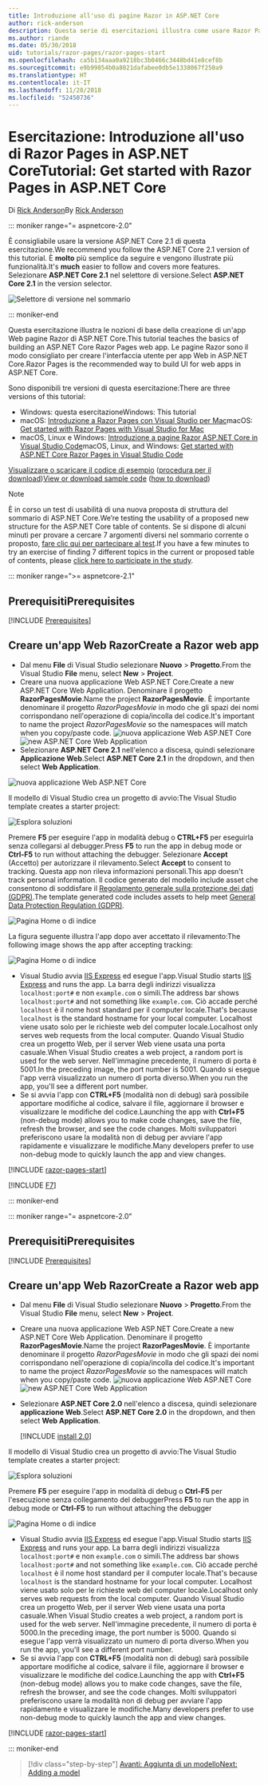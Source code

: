 ```yaml
---
title: Introduzione all'uso di pagine Razor in ASP.NET Core
author: rick-anderson
description: Questa serie di esercitazioni illustra come usare Razor Pages in ASP.NET Core. Offre informazioni su come creare un modello, generare codice per Razor Pages, usare Entity Framework Core e SQL Server per l'accesso ai dati, aggiungere funzionalità di ricerca, aggiungere la convalida dell'input e usare le migrazioni per aggiornare il modello.
ms.author: riande
ms.date: 05/30/2018
uid: tutorials/razor-pages/razor-pages-start
ms.openlocfilehash: ca5b134aaa0a9218bc3b0466c3448bd41e8cef8b
ms.sourcegitcommit: e9b99854b0a8021dafabee0db5e1338067f250a9
ms.translationtype: HT
ms.contentlocale: it-IT
ms.lasthandoff: 11/28/2018
ms.locfileid: "52450736"
---
```

# <a name="tutorial-get-started-with-razor-pages-in-aspnet-core"></a><span data-ttu-id="c3a3b-104">Esercitazione: Introduzione all'uso di Razor Pages in ASP.NET Core</span><span class="sxs-lookup"><span data-stu-id="c3a3b-104">Tutorial: Get started with Razor Pages in ASP.NET Core</span></span>

<span data-ttu-id="c3a3b-105">Di [Rick Anderson](https://twitter.com/RickAndMSFT)</span><span class="sxs-lookup"><span data-stu-id="c3a3b-105">By [Rick Anderson](https://twitter.com/RickAndMSFT)</span></span>

::: moniker range="= aspnetcore-2.0"

<span data-ttu-id="c3a3b-106">È consigliabile usare la versione ASP.NET Core 2.1 di questa esercitazione.</span><span class="sxs-lookup"><span data-stu-id="c3a3b-106">We recommend you follow the ASP.NET Core 2.1 version of this tutorial.</span></span> <span data-ttu-id="c3a3b-107">È **molto** più semplice da seguire e vengono illustrate più funzionalità.</span><span class="sxs-lookup"><span data-stu-id="c3a3b-107">It's **much** easier to follow and covers more features.</span></span> <span data-ttu-id="c3a3b-108">Selezionare **ASP.NET Core 2.1** nel selettore di versione.</span><span class="sxs-lookup"><span data-stu-id="c3a3b-108">Select **ASP.NET Core 2.1** in the version selector.</span></span>

![Selettore di versione nel sommario](razor-pages-start/_static/v21.png)

::: moniker-end

<span data-ttu-id="c3a3b-110">Questa esercitazione illustra le nozioni di base della creazione di un'app Web pagine Razor di ASP.NET Core.</span><span class="sxs-lookup"><span data-stu-id="c3a3b-110">This tutorial teaches the basics of building an ASP.NET Core Razor Pages web app.</span></span> <span data-ttu-id="c3a3b-111">Le pagine Razor sono il modo consigliato per creare l'interfaccia utente per app Web in ASP.NET Core.</span><span class="sxs-lookup"><span data-stu-id="c3a3b-111">Razor Pages is the recommended way to build UI for web apps in ASP.NET Core.</span></span>

<span data-ttu-id="c3a3b-112">Sono disponibili tre versioni di questa esercitazione:</span><span class="sxs-lookup"><span data-stu-id="c3a3b-112">There are three versions of this tutorial:</span></span>

* <span data-ttu-id="c3a3b-113">Windows: questa esercitazione</span><span class="sxs-lookup"><span data-stu-id="c3a3b-113">Windows: This tutorial</span></span>
* <span data-ttu-id="c3a3b-114">macOS: [Introduzione a Razor Pages con Visual Studio per Mac](xref:tutorials/razor-pages-mac/razor-pages-start)</span><span class="sxs-lookup"><span data-stu-id="c3a3b-114">macOS: [Get started with Razor Pages with Visual Studio for Mac](xref:tutorials/razor-pages-mac/razor-pages-start)</span></span>
* <span data-ttu-id="c3a3b-115">macOS, Linux e Windows: [Introduzione a pagine Razor ASP.NET Core in Visual Studio Code](xref:tutorials/razor-pages-vsc/razor-pages-start)</span><span class="sxs-lookup"><span data-stu-id="c3a3b-115">macOS, Linux, and Windows: [Get started with ASP.NET Core Razor Pages in Visual Studio Code](xref:tutorials/razor-pages-vsc/razor-pages-start)</span></span>

<span data-ttu-id="c3a3b-116">[Visualizzare o scaricare il codice di esempio](https://github.com/aspnet/Docs/tree/master/aspnetcore/tutorials/razor-pages/razor-pages-start/sample) ([procedura per il download](xref:index#how-to-download-a-sample))</span><span class="sxs-lookup"><span data-stu-id="c3a3b-116">[View or download sample code](https://github.com/aspnet/Docs/tree/master/aspnetcore/tutorials/razor-pages/razor-pages-start/sample) ([how to download](xref:index#how-to-download-a-sample))</span></span>

> [!NOTE]
> <span data-ttu-id="c3a3b-117">È in corso un test di usabilità di una nuova proposta di struttura del sommario di ASP.NET Core.</span><span class="sxs-lookup"><span data-stu-id="c3a3b-117">We’re testing the usability of a proposed new structure for the ASP.NET Core table of contents.</span></span>  <span data-ttu-id="c3a3b-118">Se si dispone di alcuni minuti per provare a cercare 7 argomenti diversi nel sommario corrente o proposto, [fare clic qui per partecipare al test](https://dpk4xbh5.optimalworkshop.com/treejack/rps16hd5).</span><span class="sxs-lookup"><span data-stu-id="c3a3b-118">If you have a few minutes to try an exercise of finding 7 different topics in the current or proposed table of contents, please [click here to participate in the study](https://dpk4xbh5.optimalworkshop.com/treejack/rps16hd5).</span></span>

::: moniker range=">= aspnetcore-2.1"

## <a name="prerequisites"></a><span data-ttu-id="c3a3b-119">Prerequisiti</span><span class="sxs-lookup"><span data-stu-id="c3a3b-119">Prerequisites</span></span>

[!INCLUDE [Prerequisites](~/includes/net-core-prereqs-windows.md)]

## <a name="create-a-razor-web-app"></a><span data-ttu-id="c3a3b-120">Creare un'app Web Razor</span><span class="sxs-lookup"><span data-stu-id="c3a3b-120">Create a Razor web app</span></span>

* <span data-ttu-id="c3a3b-121">Dal menu **File** di Visual Studio selezionare **Nuovo** > **Progetto**.</span><span class="sxs-lookup"><span data-stu-id="c3a3b-121">From the Visual Studio **File** menu, select **New** > **Project**.</span></span>
* <span data-ttu-id="c3a3b-122">Creare una nuova applicazione Web ASP.NET Core.</span><span class="sxs-lookup"><span data-stu-id="c3a3b-122">Create a new ASP.NET Core Web Application.</span></span> <span data-ttu-id="c3a3b-123">Denominare il progetto **RazorPagesMovie**.</span><span class="sxs-lookup"><span data-stu-id="c3a3b-123">Name the project **RazorPagesMovie**.</span></span> <span data-ttu-id="c3a3b-124">È importante denominare il progetto *RazorPagesMovie* in modo che gli spazi dei nomi corrispondano nell'operazione di copia/incolla del codice.</span><span class="sxs-lookup"><span data-stu-id="c3a3b-124">It's important to name the project *RazorPagesMovie* so the namespaces will match when you copy/paste code.</span></span>
 <span data-ttu-id="c3a3b-125">![nuova applicazione Web ASP.NET Core](razor-pages-start/_static/np_2.1.png)</span><span class="sxs-lookup"><span data-stu-id="c3a3b-125">![new ASP.NET Core Web Application](razor-pages-start/_static/np_2.1.png)</span></span>
* <span data-ttu-id="c3a3b-126">Selezionare **ASP.NET Core 2.1** nell'elenco a discesa, quindi selezionare **Applicazione Web**.</span><span class="sxs-lookup"><span data-stu-id="c3a3b-126">Select **ASP.NET Core 2.1** in the dropdown, and then select **Web Application**.</span></span>

 ![nuova applicazione Web ASP.NET Core](razor-pages-start/_static/np_2_2.1.png)

<span data-ttu-id="c3a3b-128">Il modello di Visual Studio crea un progetto di avvio:</span><span class="sxs-lookup"><span data-stu-id="c3a3b-128">The Visual Studio template creates a starter project:</span></span>

![Esplora soluzioni](razor-pages-start/_static/se2.1.png)

<span data-ttu-id="c3a3b-130">Premere **F5** per eseguire l'app in modalità debug o **CTRL+F5** per eseguirla senza collegarsi al debugger.</span><span class="sxs-lookup"><span data-stu-id="c3a3b-130">Press **F5** to run the app in debug mode or **Ctrl-F5** to run without attaching the debugger.</span></span> <span data-ttu-id="c3a3b-131">Selezionare **Accept** (Accetto) per autorizzare il rilevamento.</span><span class="sxs-lookup"><span data-stu-id="c3a3b-131">Select **Accept** to consent to tracking.</span></span> <span data-ttu-id="c3a3b-132">Questa app non rileva informazioni personali.</span><span class="sxs-lookup"><span data-stu-id="c3a3b-132">This app doesn't track personal information.</span></span> <span data-ttu-id="c3a3b-133">Il codice generato del modello include asset che consentono di soddisfare il [Regolamento generale sulla protezione dei dati (GDPR)](xref:security/gdpr).</span><span class="sxs-lookup"><span data-stu-id="c3a3b-133">The template generated code includes assets to help meet [General Data Protection Regulation (GDPR)](xref:security/gdpr).</span></span>

![Pagina Home o di indice](razor-pages-start/_static/homeGDPR.png)

<span data-ttu-id="c3a3b-135">La figura seguente illustra l'app dopo aver accettato il rilevamento:</span><span class="sxs-lookup"><span data-stu-id="c3a3b-135">The following image shows the app after accepting tracking:</span></span>

![Pagina Home o di indice](razor-pages-start/_static/home2.1.png)

* <span data-ttu-id="c3a3b-137">Visual Studio avvia [IIS Express](/iis/extensions/introduction-to-iis-express/iis-express-overview) ed esegue l'app.</span><span class="sxs-lookup"><span data-stu-id="c3a3b-137">Visual Studio starts [IIS Express](/iis/extensions/introduction-to-iis-express/iis-express-overview) and runs the app.</span></span> <span data-ttu-id="c3a3b-138">La barra degli indirizzi visualizza `localhost:port#` e non `example.com` o simili.</span><span class="sxs-lookup"><span data-stu-id="c3a3b-138">The address bar shows `localhost:port#` and not something like `example.com`.</span></span> <span data-ttu-id="c3a3b-139">Ciò accade perché `localhost` è il nome host standard per il computer locale.</span><span class="sxs-lookup"><span data-stu-id="c3a3b-139">That's because `localhost` is the standard hostname for your local computer.</span></span> <span data-ttu-id="c3a3b-140">Localhost viene usato solo per le richieste web del computer locale.</span><span class="sxs-lookup"><span data-stu-id="c3a3b-140">Localhost only serves web requests from the local computer.</span></span> <span data-ttu-id="c3a3b-141">Quando Visual Studio crea un progetto Web, per il server Web viene usata una porta casuale.</span><span class="sxs-lookup"><span data-stu-id="c3a3b-141">When Visual Studio creates a web project, a random port is used for the web server.</span></span> <span data-ttu-id="c3a3b-142">Nell'immagine precedente, il numero di porta è 5001.</span><span class="sxs-lookup"><span data-stu-id="c3a3b-142">In the preceding image, the port number is 5001.</span></span> <span data-ttu-id="c3a3b-143">Quando si esegue l'app verrà visualizzato un numero di porta diverso.</span><span class="sxs-lookup"><span data-stu-id="c3a3b-143">When you run the app, you'll see a different port number.</span></span>
* <span data-ttu-id="c3a3b-144">Se si avvia l'app con **CTRL+F5** (modalità non di debug) sarà possibile apportare modifiche al codice, salvare il file, aggiornare il browser e visualizzare le modifiche del codice.</span><span class="sxs-lookup"><span data-stu-id="c3a3b-144">Launching the app with **Ctrl+F5** (non-debug mode) allows you to make code changes, save the file, refresh the browser, and see the code changes.</span></span> <span data-ttu-id="c3a3b-145">Molti sviluppatori preferiscono usare la modalità non di debug per avviare l'app rapidamente e visualizzare le modifiche.</span><span class="sxs-lookup"><span data-stu-id="c3a3b-145">Many developers prefer to use non-debug mode to quickly launch the app and view changes.</span></span>

[!INCLUDE [razor-pages-start](~/includes/RP/2.1/razor-pages-start.md)]

[!INCLUDE [F7](~/includes/RP/F7.md)]

::: moniker-end

::: moniker range="= aspnetcore-2.0"

## <a name="prerequisites"></a><span data-ttu-id="c3a3b-146">Prerequisiti</span><span class="sxs-lookup"><span data-stu-id="c3a3b-146">Prerequisites</span></span>

[!INCLUDE [Prerequisites](~/includes/net-core-prereqs-windows.md)]

## <a name="create-a-razor-web-app"></a><span data-ttu-id="c3a3b-147">Creare un'app Web Razor</span><span class="sxs-lookup"><span data-stu-id="c3a3b-147">Create a Razor web app</span></span>

* <span data-ttu-id="c3a3b-148">Dal menu **File** di Visual Studio selezionare **Nuovo** > **Progetto**.</span><span class="sxs-lookup"><span data-stu-id="c3a3b-148">From the Visual Studio **File** menu, select **New** > **Project**.</span></span>
* <span data-ttu-id="c3a3b-149">Creare una nuova applicazione Web ASP.NET Core.</span><span class="sxs-lookup"><span data-stu-id="c3a3b-149">Create a new ASP.NET Core Web Application.</span></span> <span data-ttu-id="c3a3b-150">Denominare il progetto **RazorPagesMovie**.</span><span class="sxs-lookup"><span data-stu-id="c3a3b-150">Name the project **RazorPagesMovie**.</span></span> <span data-ttu-id="c3a3b-151">È importante denominare il progetto *RazorPagesMovie* in modo che gli spazi dei nomi corrispondano nell'operazione di copia/incolla del codice.</span><span class="sxs-lookup"><span data-stu-id="c3a3b-151">It's important to name the project *RazorPagesMovie* so the namespaces will match when you copy/paste code.</span></span>
  <span data-ttu-id="c3a3b-152">![nuova applicazione Web ASP.NET Core](../../razor-pages/index/_static/np.png)</span><span class="sxs-lookup"><span data-stu-id="c3a3b-152">![new ASP.NET Core Web Application](../../razor-pages/index/_static/np.png)</span></span>
* <span data-ttu-id="c3a3b-153">Selezionare **ASP.NET Core 2.0** nell'elenco a discesa, quindi selezionare **applicazione Web**.</span><span class="sxs-lookup"><span data-stu-id="c3a3b-153">Select **ASP.NET Core 2.0** in the dropdown, and then select **Web Application**.</span></span>

  [!INCLUDE [install 2.0](~/includes/dotnetcore-on-dotnetfx-vs.md)]

<span data-ttu-id="c3a3b-154">Il modello di Visual Studio crea un progetto di avvio:</span><span class="sxs-lookup"><span data-stu-id="c3a3b-154">The Visual Studio template creates a starter project:</span></span>

![Esplora soluzioni](razor-pages-start/_static/se.png)

<span data-ttu-id="c3a3b-156">Premere **F5** per eseguire l'app in modalità di debug o **Ctrl-F5** per l'esecuzione senza collegamento del debugger</span><span class="sxs-lookup"><span data-stu-id="c3a3b-156">Press **F5** to run the app in debug mode or **Ctrl-F5** to run without attaching the debugger</span></span>

![Pagina Home o di indice](razor-pages-start/_static/home.png)

* <span data-ttu-id="c3a3b-158">Visual Studio avvia [IIS Express](/iis/extensions/introduction-to-iis-express/iis-express-overview) ed esegue l'app.</span><span class="sxs-lookup"><span data-stu-id="c3a3b-158">Visual Studio starts [IIS Express](/iis/extensions/introduction-to-iis-express/iis-express-overview) and runs your app.</span></span> <span data-ttu-id="c3a3b-159">La barra degli indirizzi visualizza `localhost:port#` e non `example.com` o simili.</span><span class="sxs-lookup"><span data-stu-id="c3a3b-159">The address bar shows `localhost:port#` and not something like `example.com`.</span></span> <span data-ttu-id="c3a3b-160">Ciò accade perché `localhost` è il nome host standard per il computer locale.</span><span class="sxs-lookup"><span data-stu-id="c3a3b-160">That's because `localhost` is the standard hostname for your local computer.</span></span> <span data-ttu-id="c3a3b-161">Localhost viene usato solo per le richieste web del computer locale.</span><span class="sxs-lookup"><span data-stu-id="c3a3b-161">Localhost only serves web requests from the local computer.</span></span> <span data-ttu-id="c3a3b-162">Quando Visual Studio crea un progetto Web, per il server Web viene usata una porta casuale.</span><span class="sxs-lookup"><span data-stu-id="c3a3b-162">When Visual Studio creates a web project, a random port is used for the web server.</span></span> <span data-ttu-id="c3a3b-163">Nell'immagine precedente, il numero di porta è 5000.</span><span class="sxs-lookup"><span data-stu-id="c3a3b-163">In the preceding image, the port number is 5000.</span></span> <span data-ttu-id="c3a3b-164">Quando si esegue l'app verrà visualizzato un numero di porta diverso.</span><span class="sxs-lookup"><span data-stu-id="c3a3b-164">When you run the app, you'll see a different port number.</span></span>
* <span data-ttu-id="c3a3b-165">Se si avvia l'app con **CTRL+F5** (modalità non di debug) sarà possibile apportare modifiche al codice, salvare il file, aggiornare il browser e visualizzare le modifiche del codice.</span><span class="sxs-lookup"><span data-stu-id="c3a3b-165">Launching the app with **Ctrl+F5** (non-debug mode) allows you to make code changes, save the file, refresh the browser, and see the code changes.</span></span> <span data-ttu-id="c3a3b-166">Molti sviluppatori preferiscono usare la modalità non di debug per avviare l'app rapidamente e visualizzare le modifiche.</span><span class="sxs-lookup"><span data-stu-id="c3a3b-166">Many developers prefer to use non-debug mode to quickly launch the app and view changes.</span></span>

[!INCLUDE [razor-pages-start](~/includes/RP/razor-pages-start.md)]

::: moniker-end

> [!div class="step-by-step"]
> [<span data-ttu-id="c3a3b-167">Avanti: Aggiunta di un modello</span><span class="sxs-lookup"><span data-stu-id="c3a3b-167">Next: Adding a model</span></span>](xref:tutorials/razor-pages/model)
